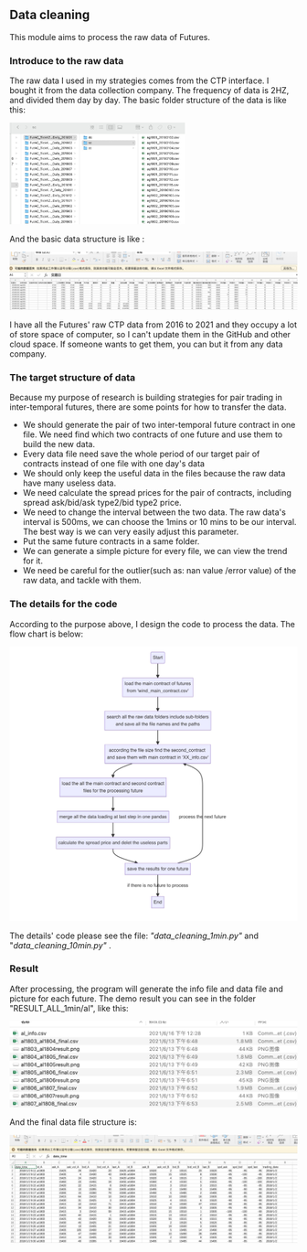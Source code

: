 ## Data cleaning

This module aims to process the raw data of Futures.

### Introduce to the raw data

The raw data I used in my strategies comes from the CTP interface. I bought it from the data collection company. The frequency of data is 2HZ, and divided them day by day. The basic folder structure of the data is like this:

<img src="pictures/image-20210929150222060.png" alt="image-20210929150222060" style="zoom:30%;" />

And the basic data structure is like :

![image-20210929150605201](pictures/image-20210929150605201.png)

I have all the Futures' raw CTP data from 2016 to 2021 and they occupy a lot of store space of computer, so  I can't update them in the GitHub and other cloud space. If someone wants to get them, you can but it from any data company.

### The target structure of data

Because my purpose of research is building strategies for pair trading in inter-temporal futures, there are some points for how to transfer the data.

- We should generate the pair of two inter-temporal future contract in one file. We need find which two contracts of one future and use them to build the new data.
- Every data file need save the whole period of our target pair of contracts instead of one file with one day's data
- We should only keep the useful data in the files because the raw data have many useless data.
- We need calculate the spread prices for the pair of contracts, including spread ask/bid/ask type2/bid type2 price.
- We need to change the interval between the two data. The raw data's interval is 500ms, we can choose the 1mins or 10 mins to be our interval. The best way is we can very easily adjust this parameter.
- Put the same future contracts in a same folder. 
- We can generate a simple picture for every file, we can view the trend for it.
- We need be careful for the outlier(such as: nan value /error value) of the raw data, and tackle with them.

### The details for the code

According to the purpose above, I design the code to process the data. The flow chart is below:

![image-20210929165525322](pictures/image-20210929165525322.png)

The details' code please see the file: *"data_cleaning_1min.py"* and "*data_cleaning_10min.py"* .

### Result 

After processing, the program will generate the info file and data file and picture for each future. The demo result you can see in the folder "RESULT_ALL_1min/al", like this:

![image-20210929183957588](pictures/image-20210929183957588.png)

And the final data file structure is:

![image-20210929184048877](pictures/image-20210929184048877.png)

